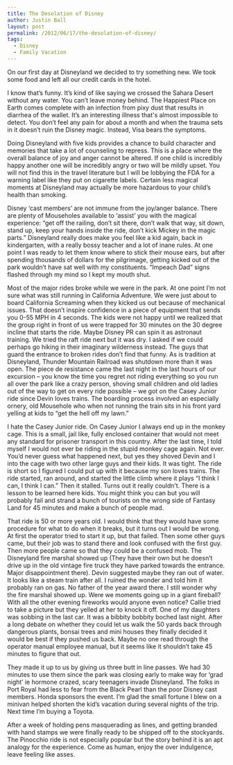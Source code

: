```yaml
---
title: The Desolation of Disney
author: Justin Ball
layout: post
permalink: /2012/06/17/the-desolation-of-disney/
tags:
  - Disney
  - Family Vacation
---
```

On our first day at Disneyland we decided to try something new. We took some food and left all our credit cards in the hotel.

I know that’s funny. It’s kind of like saying we crossed the Sahara Desert without any water. You can’t leave money behind. The Happiest Place on Earth comes complete with an infection from pixy dust that results in diarrhea of the wallet. It’s an interesting illness that's almost impossible to detect. You don’t feel any pain for about a month and when the trauma sets in it doesn’t ruin the Disney magic. Instead, Visa bears the symptoms.

Doing Disneyland with five kids provides a chance to build character and memories that take a lot of counseling to repress. This is a place where the overall balance of joy and anger cannot be altered. If one child is incredibly happy another one will be incredibly angry or two will be mildly upset. You will not find this in the travel literature but I will be lobbying the FDA for a warning label like they put on cigarette labels. Certain less magical moments at Disneyland may actually be more hazardous to your child’s health than smoking.

Disney ‘cast members’ are not immune from the joy/anger balance. There are plenty of Mouseholes available to ‘assist’ you with the magical experience: “get off the railing, don’t sit there, don’t walk that way, sit down, stand up, keep your hands inside the ride, don’t kick Mickey in the magic parts.” Disneyland really does make you feel like a kid again, back in kindergarten, with a really bossy teacher and a lot of inane rules. At one point I was ready to let them know where to stick their mouse ears, but after spending thousands of dollars for the pilgrimage, getting kicked out of the park wouldn’t have sat well with my constituents. “Impeach Dad” signs flashed through my mind so I kept my mouth shut.

Most of the major rides broke while we were in the park. At one point I’m not sure what was still running in California Adventure. We were just about to board California Screaming when they kicked us out because of mechanical issues. That doesn’t inspire confidence in a piece of equipment that sends you 0-55 MPH in 4 seconds. The kids were not happy until we realized that the group right in front of us were trapped for 30 minutes on the 30 degree incline that starts the ride. Maybe Disney PR can spin it as astronaut training. We tried the raft ride next but it was dry. I asked if we could perhaps go hiking in their imaginary wilderness instead. The guys that guard the entrance to broken rides don’t find that funny. As is tradition at Disneyland, Thunder Mountain Railroad was shutdown more than it was open. The piece de resistance came the last night in the last hours of our excursion – you know the time you regret not riding everything so you run all over the park like a crazy person, shoving small children and old ladies out of the way to get on every ride possible – we got on the Casey Junior ride since Devin loves trains. The boarding process involved an especially ornery, old Mousehole who when not running the train sits in his front yard yelling at kids to “get the hell off my lawn.”

I hate the Casey Junior ride. On Casey Junior I always end up in the monkey cage. This is a small, jail like, fully enclosed container that would not meet any standard for prisoner transport in this country. After the last time, I told myself I would not ever be riding in the stupid monkey cage again. Not ever. You’d never guess what happened next, but yes they shoved Devin and I into the cage with two other large guys and their kids. It was tight. The ride is short so I figured I could put up with it because my son loves trains. The ride started, ran around, and started the little climb where it plays “I think I can, I think I can.” Then it stalled. Turns out it really couldn’t. There is a lesson to be learned here kids. You might think you can but you will probably fail and strand a bunch of tourists on the wrong side of Fantasy Land for 45 minutes and make a bunch of people mad.

That ride is 50 or more years old. I would think that they would have some procedure for what to do when it breaks, but it turns out I would be wrong. At first the operator tried to start it up, but that failed. Then some other guys came, but their job was to stand there and look confused with the first guy. Then more people came so that they could be a confused mob. The Disneyland fire marshal showed up (They have their own but he doesn’t drive up in the old vintage fire truck they have parked towards the entrance. Major disappointment there). Devin suggested maybe they ran out of water. It looks like a steam train after all. I ruined the wonder and told him it probably ran on gas. No father of the year award there. I still wonder why the fire marshal showed up. Were we moments going up in a giant fireball? With all the other evening fireworks would anyone even notice? Callie tried to take a picture but they yelled at her to knock it off. One of my daughters was sobbing in the last car. It was a bibbity bobbity boched last night. After a long debate on whether they could let us walk the 50 yards back through dangerous plants, bonsai trees and mini houses they finally decided it would be best if they pushed us back. Maybe no one read through the operator manual employee manual, but it seems like it shouldn’t take 45 minutes to figure that out.

They made it up to us by giving us three butt in line passes. We had 30 minutes to use them since the park was closing early to make way for ‘grad night’ ie hormone crazed, scary teenagers invade Disneyland. The folks in Port Royal had less to fear from the Black Pearl than the poor Disney cast members. Honda sponsors the event. I’m glad the small fortune I blew on a minivan helped shorten the kid’s vacation during several nights of the trip. Next time I’m buying a Toyota.

After a week of holding pens masquerading as lines, and getting branded with hand stamps we were finally ready to be shipped off to the stockyards. The Pinocchio ride is not especially popular but the story behind it is an apt analogy for the experience. Come as human, enjoy the over indulgence, leave feeling like asses.